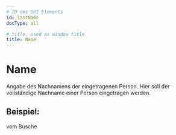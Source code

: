 ```yaml
---
# ID des GUI Elements
id: lastName
docType: all

# title, used as window title
title: Name
---
```


# Name

Angabe des Nachnamens der eingetragenen Person. Hier soll der vollständige Nachname einer Person eingetragen werden.

## Beispiel:

vom Busche
